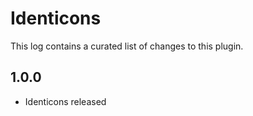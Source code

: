 # Identicons

This log contains a curated list of changes to this plugin.

## 1.0.0
 - Identicons released